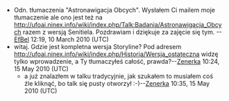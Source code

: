 - Odn. tłumaczenia "Astronawigacja Obcych". Wysłałem Ci mailem moje
  tłumaczenie ale ono jest też na
  <http://ufoai.ninex.info/wiki/index.php/Talk:Badania/Astronawigacja_Obcych>
  razem z wersją Senitiela. Pozdrawiam i dziękuje za zajęcie się tym.
  --[EfBel](User:EfBel "wikilink") 12:19, 10 March 2010 (UTC)
- witaj. Gdzie jest kompletna wersja Storyline? Pod adresem
  <http://ufoai.ninex.info/wiki/index.php/Historia/Wersja_ostateczna>
  widzę tylko wprowadzenie, a Ty tłumaczyłeś całość,
  prawda?--[Zenerka](User:Zenerka "wikilink") 10:24, 15 May 2010 (UTC)
  - a już znalazłem w talku tradycyjnie, jak szukałem to musiałem coś
    źle kliknąć, bo talk się pusty otworzył
    :-)--[Zenerka](User:Zenerka "wikilink") 10:35, 15 May 2010 (UTC)